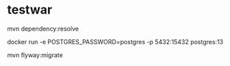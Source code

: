 # testwar

mvn dependency:resolve

docker run -e POSTGRES_PASSWORD=postgres -p 5432:15432 postgres:13

 mvn flyway:migrate